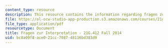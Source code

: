 ```yaml
---
content_type: resource
description: This resource contains the information regarding fragen zur interpretation.
file: https://ol-ocw-studio-app-production.s3.amazonaws.com/courses/21g-412-advanced-german-literature-culture-madness-murder-mysteries-fall-2014/bc8a09f8ace021cc708748116bd383d9_MIT21G_412F14_Wk2-3_frag.pdf
file_type: application/pdf
resourcetype: Document
title: Fragen zur Interpretation - 21G.412 Fall 2014
uid: bc8a09f8-ace0-21cc-7087-48116bd383d9
---
```

